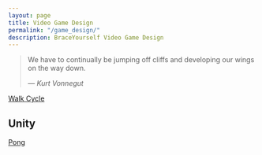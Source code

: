 ```yaml
---
layout: page
title: Video Game Design
permalink: "/game_design/"
description: BraceYourself Video Game Design
---
```


> We have to continually be jumping off cliffs and developing our wings on the way down.
>
> &mdash; <cite>Kurt Vonnegut</cite>

[Walk Cycle](walk)

## Unity

[Pong](http://unity.grogansoft.com/beginners-guide-create-a-pong-clone-in-unity-part-1/)